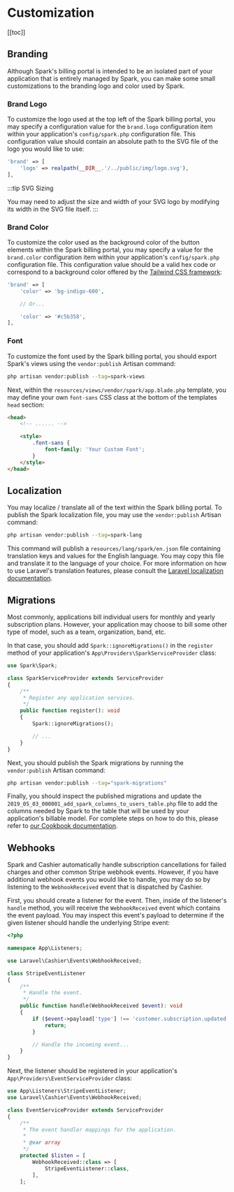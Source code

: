 # Customization

[[toc]]

## Branding

Although Spark's billing portal is intended to be an isolated part of your application that is entirely managed by Spark, you can make some small customizations to the branding logo and color used by Spark.

### Brand Logo

To customize the logo used at the top left of the Spark billing portal, you may specify a configuration value for the `brand.logo` configuration item within your application's `config/spark.php` configuration file. This configuration value should contain an absolute path to the SVG file of the logo you would like to use:

```php
'brand' => [
    'logo' => realpath(__DIR__.'/../public/img/logo.svg'),
],
```

:::tip SVG Sizing

You may need to adjust the size and width of your SVG logo by modifying its width in the SVG file itself.
:::

### Brand Color

To customize the color used as the background color of the button elements within the Spark billing portal, you may specify a value for the `brand.color` configuration item within your application's `config/spark.php` configuration file. This configuration value should be a valid hex code or correspond to a background color offered by the [Tailwind CSS framework](https://tailwindcss.com/docs/customizing-colors):

```php
'brand' => [
    'color' => 'bg-indigo-600',

    // Or...

    'color' => '#c5b358',
],
```

### Font

To customize the font used by the Spark billing portal, you should export Spark's views using the `vendor:publish` Artisan command:

```bash
php artisan vendor:publish --tag=spark-views
```

Next, within the `resources/views/vendor/spark/app.blade.php` template, you may define your own `font-sans` CSS class at the bottom of the templates `head` section:

```html
<head>
    <!-- ...... -->

    <style>
        .font-sans {
            font-family: 'Your Custom Font';
        }
    </style>
</head>
```

## Localization

You may localize / translate all of the text within the Spark billing portal. To publish the Spark localization file, you may use the `vendor:publish` Artisan command:

```bash
php artisan vendor:publish --tag=spark-lang
```

This command will publish a `resources/lang/spark/en.json` file containing translation keys and values for the English language. You may copy this file and translate it to the language of your choice. For more information on how to use Laravel's translation features, please consult the [Laravel localization documentation](https://laravel.com/docs/localization#using-translation-strings-as-keys).

## Migrations

Most commonly, applications bill individual users for monthly and yearly subscription plans. However, your application may choose to bill some other type of model, such as a team, organization, band, etc.

In that case, you should add `Spark::ignoreMigrations()` in the `register` method of your application's `App\Providers\SparkServiceProvider` class:

```php
use Spark\Spark;

class SparkServiceProvider extends ServiceProvider
{
    /**
     * Register any application services.
     */
    public function register(): void
    {
        Spark::ignoreMigrations();

        // ...
    }
}
```

Next, you should publish the Spark migrations by running the `vendor:publish` Artisan command:

```bash
php artisan vendor:publish --tag="spark-migrations"
```

Finally, you should inspect the published migrations and update the `2019_05_03_000001_add_spark_columns_to_users_table.php` file to add the columns needed by Spark to the table that will be used by your application's billable model. For complete steps on how to do this, please refer to [our Cookbook documentation](./cookbook.md#team-billing).

## Webhooks

Spark and Cashier automatically handle subscription cancellations for failed charges and other common Stripe webhook events. However, if you have additional webhook events you would like to handle, you may do so by listening to the `WebhookReceived` event that is dispatched by Cashier.

First, you should create a listener for the event. Then, inside of the listener's `handle` method, you will receive the `WebhookReceived` event which contains the event payload. You may inspect this event's payload to determine if the given listener should handle the underlying Stripe event:

```php
<?php

namespace App\Listeners;

use Laravel\Cashier\Events\WebhookReceived;

class StripeEventListener
{
    /**
     * Handle the event.
     */
    public function handle(WebhookReceived $event): void
    {
        if ($event->payload['type'] !== 'customer.subscription.updated') {
            return;
        }

        // Handle the incoming event...
    }
}
```

Next, the listener should be registered in your application's `App\Providers\EventServiceProvider` class:

```php
use App\Listeners\StripeEventListener;
use Laravel\Cashier\Events\WebhookReceived;

class EventServiceProvider extends ServiceProvider
{
    /**
     * The event handler mappings for the application.
     *
     * @var array
     */
    protected $listen = [
        WebhookReceived::class => [
            StripeEventListener::class,
        ],
    ];
```

